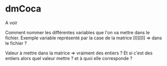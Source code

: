 # dmCoca

A voir 

Comment nommer les différentes variables que l'on va mettre dans le fichier.
Exemple variable représenté par la case de la matrice [0][0] => dans le fichier ?

Valeur à mettre dans la matrice => vraiment des entiers ?
Et si c'est des entiers alors quel valeur mettre ? et à quoi elle corresponde ?
 

